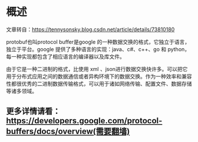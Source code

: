



# 概述

文章转自：https://tennysonsky.blog.csdn.net/article/details/73810180

protobuf也叫protocol buffer是google 的一种数据交换的格式，它独立于语言，独立于平台。google 提供了多种语言的实现：java、c#、c++、go 和 python，每一种实现都包含了相应语言的编译器以及库文件。

由于它是一种二进制的格式，比使用 xml 、json进行数据交换快许多。可以把它用于分布式应用之间的数据通信或者异构环境下的数据交换。作为一种效率和兼容性都很优秀的二进制数据传输格式，可以用于诸如网络传输、配置文件、数据存储等诸多领域。

更多详情请看：https://developers.google.com/protocol-buffers/docs/overview(需要翻墙)
------------------------------------------------
